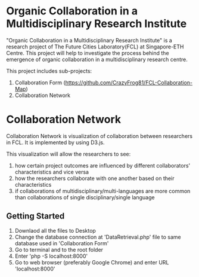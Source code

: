 # Organic Collaboration in a Multidisciplinary Research Institute

"Organic Collaboration in a Multidisciplinary Research Institute" is a research project of The Future Cities Laboratory(FCL) at Singapore-ETH Centre. This project will help to investigate the process behind the emergence of organic collaboration in a multidisciplinary research centre.

This project includes sub-projects: 
1. Collaboration Form (https://github.com/CrazyFrog81/FCL-Collaboration-Map)
2. Collaboration Network

# Collaboration Network

Collaboration Network is visualization of collaboration between researchers in FCL. It is implemented by using D3.js.

This visualization will allow the researchers to see:
1. how certain project outcomes are influenced by different collaborators' characteristics and vice versa
2. how the researchers collaborate with one another based on their characteristics
3. if collaborations of multidisciplinary/multi-languages are more common than collaborations of single disciplinary/single language


## Getting Started

1. Downlaod all the files to Desktop
2. Change the database connection at 'DataRetrieval.php' file to same database used in 'Collaboration Form'
3. Go to terminal and to the root folder
4. Enter 'php -S localhost:8000'
5. Go to web browser (preferably Google Chrome) and enter URL 'localhost:8000'
